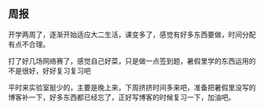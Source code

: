 ## 周报

开学两周了，逐渐开始适应大二生活，课变多了，感觉有好多东西要做，时间分配有点不合理。

打了好几场网络赛了，感觉自己好菜，只是做一点签到题，暑假里学的东西运用的不是很好，好好复习复习吧

平时来实验室挺少的，主要是晚上来，下周挤挤时间多来吧，准备把暑假里没写的博客补一下，好多东西都已经忘了，正好写博客的时候复习一下，加油吧。
